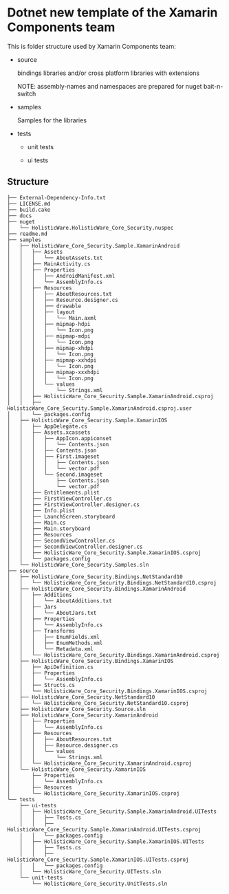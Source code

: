 # Dotnet new template of the Xamarin Components team

This is folder structure used by Xamarin Components team:


*   source
    
    bindings libraries and/or cross platform libraries with extensions

    NOTE: assembly-names and namespaces are prepared for nuget bait-n-switch

*   samples

    Samples for the libraries

*   tests

    *   unit tests

    *   ui tests




## Structure

    ├── External-Dependency-Info.txt
    ├── LICENSE.md
    ├── build.cake
    ├── docs
    ├── nuget
    │   └── HolisticWare.HolisticWare_Core_Security.nuspec
    ├── readme.md
    ├── samples
    │   ├── HolisticWare_Core_Security.Sample.XamarinAndroid
    │   │   ├── Assets
    │   │   │   └── AboutAssets.txt
    │   │   ├── MainActivity.cs
    │   │   ├── Properties
    │   │   │   ├── AndroidManifest.xml
    │   │   │   └── AssemblyInfo.cs
    │   │   ├── Resources
    │   │   │   ├── AboutResources.txt
    │   │   │   ├── Resource.designer.cs
    │   │   │   ├── drawable
    │   │   │   ├── layout
    │   │   │   │   └── Main.axml
    │   │   │   ├── mipmap-hdpi
    │   │   │   │   └── Icon.png
    │   │   │   ├── mipmap-mdpi
    │   │   │   │   └── Icon.png
    │   │   │   ├── mipmap-xhdpi
    │   │   │   │   └── Icon.png
    │   │   │   ├── mipmap-xxhdpi
    │   │   │   │   └── Icon.png
    │   │   │   ├── mipmap-xxxhdpi
    │   │   │   │   └── Icon.png
    │   │   │   └── values
    │   │   │       └── Strings.xml
    │   │   ├── HolisticWare_Core_Security.Sample.XamarinAndroid.csproj
    │   │   ├── HolisticWare_Core_Security.Sample.XamarinAndroid.csproj.user
    │   │   └── packages.config
    │   ├── HolisticWare_Core_Security.Sample.XamarinIOS
    │   │   ├── AppDelegate.cs
    │   │   ├── Assets.xcassets
    │   │   │   ├── AppIcon.appiconset
    │   │   │   │   └── Contents.json
    │   │   │   ├── Contents.json
    │   │   │   ├── First.imageset
    │   │   │   │   ├── Contents.json
    │   │   │   │   └── vector.pdf
    │   │   │   └── Second.imageset
    │   │   │       ├── Contents.json
    │   │   │       └── vector.pdf
    │   │   ├── Entitlements.plist
    │   │   ├── FirstViewController.cs
    │   │   ├── FirstViewController.designer.cs
    │   │   ├── Info.plist
    │   │   ├── LaunchScreen.storyboard
    │   │   ├── Main.cs
    │   │   ├── Main.storyboard
    │   │   ├── Resources
    │   │   ├── SecondViewController.cs
    │   │   ├── SecondViewController.designer.cs
    │   │   ├── HolisticWare_Core_Security.Sample.XamarinIOS.csproj
    │   │   └── packages.config
    │   └── HolisticWare_Core_Security.Samples.sln
    ├── source
    │   ├── HolisticWare_Core_Security.Bindings.NetStandard10
    │   │   └── HolisticWare_Core_Security.Bindings.NetStandard10.csproj
    │   ├── HolisticWare_Core_Security.Bindings.XamarinAndroid
    │   │   ├── Additions
    │   │   │   └── AboutAdditions.txt
    │   │   ├── Jars
    │   │   │   └── AboutJars.txt
    │   │   ├── Properties
    │   │   │   └── AssemblyInfo.cs
    │   │   ├── Transforms
    │   │   │   ├── EnumFields.xml
    │   │   │   ├── EnumMethods.xml
    │   │   │   └── Metadata.xml
    │   │   └── HolisticWare_Core_Security.Bindings.XamarinAndroid.csproj
    │   ├── HolisticWare_Core_Security.Bindings.XamarinIOS
    │   │   ├── ApiDefinition.cs
    │   │   ├── Properties
    │   │   │   └── AssemblyInfo.cs
    │   │   ├── Structs.cs
    │   │   └── HolisticWare_Core_Security.Bindings.XamarinIOS.csproj
    │   ├── HolisticWare_Core_Security.NetStandard10
    │   │   └── HolisticWare_Core_Security.NetStandard10.csproj
    │   ├── HolisticWare_Core_Security.Source.sln
    │   ├── HolisticWare_Core_Security.XamarinAndroid
    │   │   ├── Properties
    │   │   │   └── AssemblyInfo.cs
    │   │   ├── Resources
    │   │   │   ├── AboutResources.txt
    │   │   │   ├── Resource.designer.cs
    │   │   │   └── values
    │   │   │       └── Strings.xml
    │   │   └── HolisticWare_Core_Security.XamarinAndroid.csproj
    │   └── HolisticWare_Core_Security.XamarinIOS
    │       ├── Properties
    │       │   └── AssemblyInfo.cs
    │       ├── Resources
    │       └── HolisticWare_Core_Security.XamarinIOS.csproj
    └── tests
        ├── ui-tests
        │   ├── HolisticWare_Core_Security.Sample.XamarinAndroid.UITests
        │   │   ├── Tests.cs
        │   │   ├── HolisticWare_Core_Security.Sample.XamarinAndroid.UITests.csproj
        │   │   └── packages.config
        │   ├── HolisticWare_Core_Security.Sample.XamarinIOS.UITests
        │   │   ├── Tests.cs
        │   │   ├── HolisticWare_Core_Security.Sample.XamarinIOS.UITests.csproj
        │   │   └── packages.config
        │   └── HolisticWare_Core_Security.UITests.sln
        └── unit-tests
            └── HolisticWare_Core_Security.UnitTests.sln
